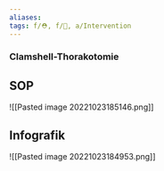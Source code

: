```yaml
---
aliases: 
tags: f/⛑️, f/🔪, a/Intervention
---
```

### Clamshell-Thorakotomie

## SOP
![[Pasted image 20221023185146.png]]
## Infografik
![[Pasted image 20221023184953.png]]